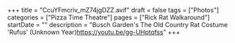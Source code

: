 +++
title = "CcuYFmcriv_mZ74jgDZZ.avif"
draft = false
tags = ["Photos"]
categories = ["Pizza Time Theatre"]
pages = ["Rick Rat Walkaround"]
startDate = ""
description = "Busch Garden's The Old Country Rat Costume 'Rufus' (Unknown Year)https://youtu.be/gg-UHptqfss"
+++
